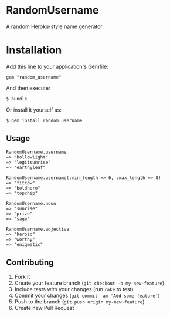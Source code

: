 # RandomUsername

A random Heroku-style name generator.

# Installation

Add this line to your application's Gemfile:

    gem "random_username"

And then execute:

    $ bundle

Or install it yourself as:

    $ gem install random_username

## Usage

```
RandomUsername.username
=> "hollowlight"
=> "legitsunrise"
=> "earthyleaf"

RandomUsername.username(:min_length => 6, :max_length => 8)
=> "fitcow"
=> "boldhero"
=> "topchip"

RandomUsername.noun
=> "sunrise"
=> "prize"
=> "sage"

RandomUsername.adjective
=> "heroic"
=> "worthy"
=> "enigmatic"
```

## Contributing

1. Fork it
2. Create your feature branch (`git checkout -b my-new-feature`)
3. Include tests with your changes (run `rake` to test)
4. Commit your changes (`git commit -am 'Add some feature'`)
5. Push to the branch (`git push origin my-new-feature`)
6. Create new Pull Request
